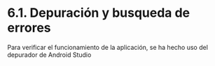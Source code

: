 # 6.1. Depuración y busqueda de errores

Para verificar el funcionamiento de la aplicación, se ha hecho uso del depurador de Android Studio 
